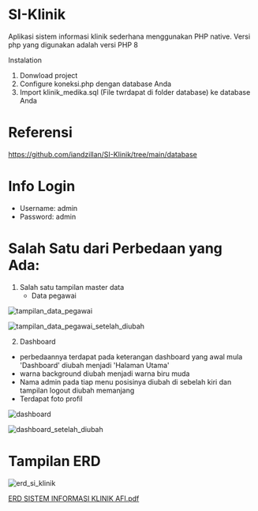 # SI-Klinik
Aplikasi sistem informasi klinik sederhana menggunakan PHP native. Versi php yang digunakan adalah versi PHP 8 

Instalation
1. Donwload project
2. Configure koneksi.php dengan database Anda
3. Import klinik_medika.sql (File twrdapat di folder database) ke database Anda

# Referensi
https://github.com/iandzillan/SI-Klinik/tree/main/database

# Info Login
- Username: admin
- Password: admin

# Salah Satu dari Perbedaan yang Ada:
1. Salah satu tampilan master data
   - Data pegawai
     
![tampilan_data_pegawai](https://github.com/afifatulilmiah/github.com-AfifatulIlmiah-PengkodeanDanPemrograman-Sistem-Informasi-Klinik/assets/167254836/303c16ea-9d2e-4edd-b2a9-3fc67712a6dd)

![tampilan_data_pegawai_setelah_diubah](https://github.com/afifatulilmiah/github.com-AfifatulIlmiah-PengkodeanDanPemrograman-Sistem-Informasi-Klinik/assets/167254836/351f2443-4a52-419a-bed0-fedaa026e1b4)

   
2. Dashboard
- perbedaannya terdapat pada keterangan dashboard yang awal mula 'Dashboard' diubah menjadi 'Halaman Utama'
- warna background diubah menjadi warna biru muda
- Nama admin pada tiap menu posisinya diubah di sebelah kiri dan tampilan logout diubah memanjang
- Terdapat foto profil
  
![dashboard](https://github.com/afifatulilmiah/github.com-AfifatulIlmiah-PengkodeanDanPemrograman-Sistem-Informasi-Klinik/assets/167254836/527751bf-dd11-4ebe-8e70-60f20f3e5aff)

![dashboard_setelah_diubah](https://github.com/afifatulilmiah/github.com-AfifatulIlmiah-PengkodeanDanPemrograman-Sistem-Informasi-Klinik/assets/167254836/971ad98f-c482-4ad9-893b-442698ef3b81)



# Tampilan ERD
![erd_si_klinik](https://github.com/afifatulilmiah/github.com-AfifatulIlmiah-PengkodeanDanPemrograman-Sistem-Informasi-Klinik/assets/167254836/45760690-a241-45f8-b819-bae1840e42ab)

[ERD SISTEM INFORMASI KLINIK AFI.pdf](https://github.com/afifatulilmiah/github.com-AfifatulIlmiah-PengkodeanDanPemrograman-Sistem-Informasi-Klinik/files/15003831/ERD.SISTEM.INFORMASI.KLINIK.AFI.pdf)
